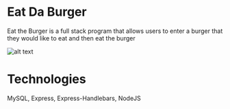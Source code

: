 # Eat Da Burger

Eat the Burger is a full stack program that allows users to enter a burger that they would like to eat and then eat the burger

![alt text](https://github.com/pmherman/burger/blob/master/screenshot.png)

# Technologies

MySQL, Express, Express-Handlebars, NodeJS